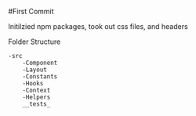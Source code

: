 #First Commit 

Initilzied npm packages, took out css files, and headers 


Folder Structure

    -src
        -Component
        -Layout 
        -Constants 
        -Hooks
        -Context
        -Helpers
        __tests_
